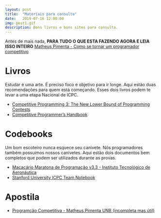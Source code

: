 ```yaml
---
layout: post
title:  "Materiais para consulta"
date:   2019-07-16 12:00:00
img: post1.gif
description: Bons livros e bons sites para consulta.
---
```


Antes de mais nada, **PARA TUDO O QUE ESTA FAZENDO AGORA E LEIA ISSO INTEIRO** [Matheus Pimenta - Como se tornar um programador competitivo](http://matheuspimenta.com/como-se-tornar-um-programador-competitivo)


# Livros

Estudar é uma arte. É preciso foco e objetivo para ir longe. Aqui estão duas recomendações para quem está começando. Esses dois livros podem te levar a uma etapa Nacional de ICPC.
* [Competitive Programming 3: The New Lower Bound of Programming Contests](/docs/cp3.pdf)
* [Competitive Programmer’s Handbook](/docs/hand.pdf)

# Codebooks

Um bom escoteiro nunca esquece seu canivete. Nós programadores também possuimos nossos canivetes.
Aqui estão dois documentos bem completos que podem ser utilizados durante as provas.
* [Macacário Maratona de Programação v3.3 - Instituto Tecnológico de Aeronáutica](/docs/macacario.pdf)
* [Stanford University ICPC Team Notebook](/docs/stanford.pdf)

# Apostila
* [Programção Competitiva - Matheus Pimenta UNB (incompleta mas útil)](/docs/pimenta.pdf)
